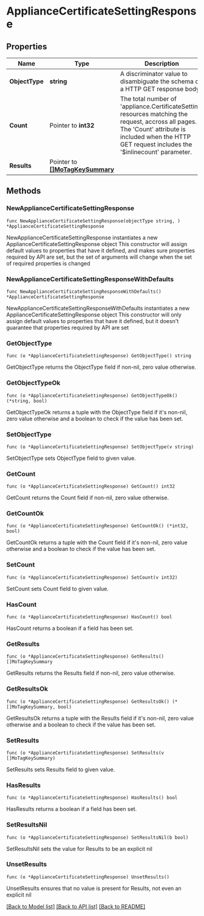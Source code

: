 # ApplianceCertificateSettingResponse

## Properties

Name | Type | Description | Notes
------------ | ------------- | ------------- | -------------
**ObjectType** | **string** | A discriminator value to disambiguate the schema of a HTTP GET response body. | 
**Count** | Pointer to **int32** | The total number of &#39;appliance.CertificateSetting&#39; resources matching the request, accross all pages. The &#39;Count&#39; attribute is included when the HTTP GET request includes the &#39;$inlinecount&#39; parameter. | [optional] 
**Results** | Pointer to [**[]MoTagKeySummary**](mo.TagKeySummary.md) |  | [optional] 

## Methods

### NewApplianceCertificateSettingResponse

`func NewApplianceCertificateSettingResponse(objectType string, ) *ApplianceCertificateSettingResponse`

NewApplianceCertificateSettingResponse instantiates a new ApplianceCertificateSettingResponse object
This constructor will assign default values to properties that have it defined,
and makes sure properties required by API are set, but the set of arguments
will change when the set of required properties is changed

### NewApplianceCertificateSettingResponseWithDefaults

`func NewApplianceCertificateSettingResponseWithDefaults() *ApplianceCertificateSettingResponse`

NewApplianceCertificateSettingResponseWithDefaults instantiates a new ApplianceCertificateSettingResponse object
This constructor will only assign default values to properties that have it defined,
but it doesn't guarantee that properties required by API are set

### GetObjectType

`func (o *ApplianceCertificateSettingResponse) GetObjectType() string`

GetObjectType returns the ObjectType field if non-nil, zero value otherwise.

### GetObjectTypeOk

`func (o *ApplianceCertificateSettingResponse) GetObjectTypeOk() (*string, bool)`

GetObjectTypeOk returns a tuple with the ObjectType field if it's non-nil, zero value otherwise
and a boolean to check if the value has been set.

### SetObjectType

`func (o *ApplianceCertificateSettingResponse) SetObjectType(v string)`

SetObjectType sets ObjectType field to given value.


### GetCount

`func (o *ApplianceCertificateSettingResponse) GetCount() int32`

GetCount returns the Count field if non-nil, zero value otherwise.

### GetCountOk

`func (o *ApplianceCertificateSettingResponse) GetCountOk() (*int32, bool)`

GetCountOk returns a tuple with the Count field if it's non-nil, zero value otherwise
and a boolean to check if the value has been set.

### SetCount

`func (o *ApplianceCertificateSettingResponse) SetCount(v int32)`

SetCount sets Count field to given value.

### HasCount

`func (o *ApplianceCertificateSettingResponse) HasCount() bool`

HasCount returns a boolean if a field has been set.

### GetResults

`func (o *ApplianceCertificateSettingResponse) GetResults() []MoTagKeySummary`

GetResults returns the Results field if non-nil, zero value otherwise.

### GetResultsOk

`func (o *ApplianceCertificateSettingResponse) GetResultsOk() (*[]MoTagKeySummary, bool)`

GetResultsOk returns a tuple with the Results field if it's non-nil, zero value otherwise
and a boolean to check if the value has been set.

### SetResults

`func (o *ApplianceCertificateSettingResponse) SetResults(v []MoTagKeySummary)`

SetResults sets Results field to given value.

### HasResults

`func (o *ApplianceCertificateSettingResponse) HasResults() bool`

HasResults returns a boolean if a field has been set.

### SetResultsNil

`func (o *ApplianceCertificateSettingResponse) SetResultsNil(b bool)`

 SetResultsNil sets the value for Results to be an explicit nil

### UnsetResults
`func (o *ApplianceCertificateSettingResponse) UnsetResults()`

UnsetResults ensures that no value is present for Results, not even an explicit nil

[[Back to Model list]](../README.md#documentation-for-models) [[Back to API list]](../README.md#documentation-for-api-endpoints) [[Back to README]](../README.md)


